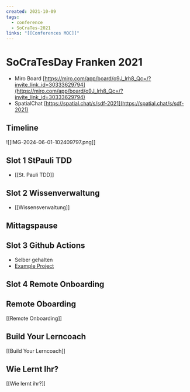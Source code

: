```yaml
---
created: 2021-10-09
tags:
  - conference
  - SoCraTes-2021
links: "[[Conferences MOC]]"
---
```

# SoCraTesDay Franken 2021

- Miro Board [https://miro.com/app/board/o9J_lrh8_Qc=/?invite_link_id=30333629794](https://miro.com/app/board/o9J_lrh8_Qc=/?invite_link_id=30333629794)
- SpatialChat [https://spatial.chat/s/sdf-2021](https://spatial.chat/s/sdf-2021)

## Timeline

![[IMG-2024-06-01-102409797.png]]

## Slot 1 StPauli TDD

- [[St. Pauli TDD]]

## Slot 2 Wissenverwaltung

- [[Wissensverwaltung]]

## Mittagspause

## Slot 3 Github Actions

- Selber gehalten
- [Example Project](https://github.com/Laguna1989/CodeNummy_GithubActions)

## Slot 4 Remote Onboarding

## Remote Oboarding
[[Remote Onboarding]]
## Build Your Lerncoach
[[Build Your Lerncoach]]
## Wie Lernt Ihr?
[[Wie lernt ihr?]]